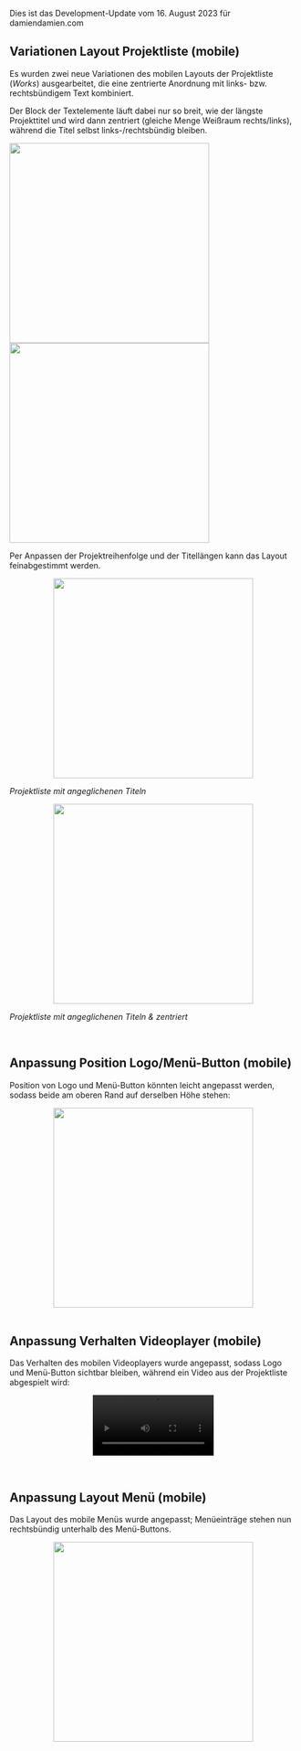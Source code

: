 Dies ist das Development-Update vom 16. August 2023 für damiendamien.com

## Variationen Layout Projektliste (mobile)

Es wurden zwei neue Variationen des mobilen Layouts der Projektliste (_Works_) ausgearbeitet, die eine zentrierte Anordnung mit links- bzw. rechtsbündigem Text kombiniert. 

Der Block der Textelemente läuft dabei nur so breit, wie der längste Projekttitel und wird dann zentriert (gleiche Menge Weißraum rechts/links), während die Titel selbst links-/rechtsbündig bleiben.

<img width="350" src="https://github.com/joh-sch/damiendamien.com-Update-Notes/assets/39758027/76856a38-f2b2-4af8-8be7-c328a92820ae">
<img width="350" src="https://github.com/joh-sch/damiendamien.com-Update-Notes/assets/39758027/34eaa8c7-61ad-41fe-9925-c6e93816738c">

<br>

Per Anpassen der Projektreihenfolge und der Titellängen kann das Layout feinabgestimmt werden.

<img width="350" style="display: block; margin: auto" src="https://github.com/joh-sch/damiendamien.com-Update-Notes/assets/39758027/33fc9a37-2db4-421a-b986-c2a92f79f4ce">

_Projektliste mit angeglichenen Titeln_

<img width="350" style="display: block; margin: auto" src="https://github.com/joh-sch/damiendamien.com-Update-Notes/assets/39758027/3e4666b5-2f98-4524-ab23-6e78d572f5cc">

_Projektliste mit angeglichenen Titeln & zentriert_

<br>

## Anpassung Position Logo/Menü-Button (mobile)

Position von Logo und Menü-Button könnten leicht angepasst werden, sodass beide am oberen Rand auf derselben Höhe stehen:

<img width="350" style="display: block; margin: auto" src="https://github.com/joh-sch/damiendamien.com-Update-Notes/assets/39758027/bd4cb2d6-91e0-4cd9-b155-2c05c658b518">

<br>

## Anpassung Verhalten Videoplayer (mobile)

Das Verhalten des mobilen Videoplayers wurde angepasst, sodass Logo und Menü-Button sichtbar bleiben, während ein Video aus der Projektliste abgespielt wird:

<video 
  src     ="https://github.com/joh-sch/damiendamien.com-Update-Notes/assets/39758027/73892d4b-097a-4245-9e06-912a72cabfcf" 
  controls="controls" 
  style   ="max-width: 42%;
            margin-left: calc((100% - 42%) / 2)">
</video>

<br>

## Anpassung Layout Menü (mobile)

Das Layout des mobile Menüs wurde angepasst; Menüeinträge stehen nun rechtsbündig unterhalb des Menü-Buttons.

<img width="350" style="display: block; margin: auto" src="https://github.com/joh-sch/damiendamien.com-Update-Notes/assets/39758027/04479aa0-5176-4ef5-9ee0-c99c6751a0b0">

<br>
